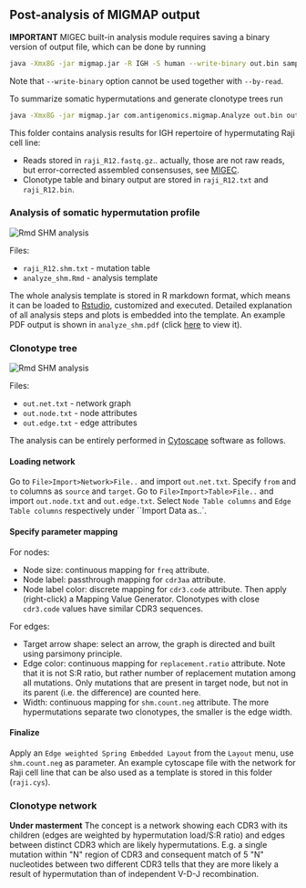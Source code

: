 ## Post-analysis of MIGMAP output

**IMPORTANT** MIGEC built-in analysis module requires saving a binary version of output file, which can be done by running

```bash
java -Xmx8G -jar migmap.jar -R IGH -S human --write-binary out.bin sample.fastq.gz out.txt
```

Note that ``--write-binary`` option cannot be used together with ``--by-read``.

To summarize somatic hypermutations and generate clonotype trees run

```bash
java -Xmx8G -jar migmap.jar com.antigenomics.migmap.Analyze out.bin out
```

This folder contains analysis results for IGH repertoire of hypermutating Raji cell line:

- Reads stored in ``raji_R12.fastq.gz``.. actually, those are not raw reads, but error-corrected assembled consensuses, see [MIGEC](https://github.com/mikessh/migec).
- Clonotype table and binary output are stored in ``raji_R12.txt`` and ``raji_R12.bin``.

### Analysis of somatic hypermutation profile

![Rmd SHM analysis](https://github.com/mikessh/migmap/blob/master/post/analyze_shm.png)

Files:

- ``raji_R12.shm.txt`` - mutation table
- ``analyze_shm.Rmd`` - analysis template

The whole analysis template is stored in R markdown format, which means it can be loaded to [Rstudio](http://rmarkdown.rstudio.com/), customized and executed. Detailed explanation of all analysis steps and plots is embedded into the template. An example PDF output is shown in ``analyze_shm.pdf`` (click [here](https://github.com/mikessh/migmap/blob/master/post/analyze_shm.pdf) to view it).

### Clonotype tree

![Rmd SHM analysis](https://github.com/mikessh/migmap/blob/master/post/raji.png)

Files:

- ``out.net.txt`` - network graph
- ``out.node.txt`` - node attributes
- ``out.edge.txt`` - edge attributes

The analysis can be entirely performed in [Cytoscape](http://www.cytoscape.org/) software as follows.

#### Loading network

Go to ``File>Import>Network>File..`` and import ``out.net.txt``. Specify ``from`` and ``to`` columns as ``source`` and ``target``.
Go to ``File>Import>Table>File..`` and import ``out.node.txt`` and ``out.edge.txt``. Select ``Node Table columns`` and ``Edge Table columns`` respectively under ``Import Data as..`.

#### Specify parameter mapping

For nodes:

- Node size: continuous mapping for ``freq`` attribute.
- Node label: passthrough mapping for ``cdr3aa`` attribute.
- Node label color: discrete mapping for ``cdr3.code`` attribute. Then apply (right-click) a Mapping Value Generator. Clonotypes with close ``cdr3.code`` values have similar CDR3 sequences.

For edges:

- Target arrow shape: select an arrow, the graph is directed and built using parsimony principle.
- Edge color: continuous mapping for ``replacement.ratio`` attribute. Note that it is not S:R ratio, but rather number of replacement mutation among all mutations. Only mutations that are present in target node, but not in its parent (i.e. the difference) are counted here.
- Width: continuous mapping for ``shm.count.neg`` attribute. The more hypermutations separate two clonotypes, the smaller is the edge width.

#### Finalize

Apply an ``Edge weighted Spring Embedded Layout`` from the ``Layout`` menu, use ``shm.count.neg`` as parameter. An example cytoscape file with the network for Raji cell line that can be also used as a template is stored in this folder (``raji.cys``).

### Clonotype network

**Under masterment** The concept is a network showing each CDR3 with its children (edges are weighted by hypermutation load/S:R ratio) and edges between distinct CDR3 which are likely hypermutations. E.g. a single mutation within "N" region of CDR3 and consequent match of 5 "N" nucleotides between two different CDR3 tells that they are more likely a result of hypermutation than of independent V-D-J recombination.